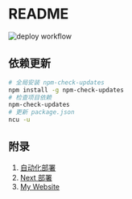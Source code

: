 # README

![deploy workflow](https://github.com/1156721874/1156721874.github.io/actions/workflows/action.yml/badge.svg)

## 依赖更新

```bash
# 全局安装 npm-check-updates
npm install -g npm-check-updates
# 检查项目依赖
npm-check-updates
# 更新 package.json
ncu -u
```

## 附录

1. [自动化部署](https://github.com/marketplace/actions/github-pages-action)
2. [Next 部署](https://theme-next.js.org/docs/getting-started/deployment.html)
3. [My Website](https://chen10.space/)